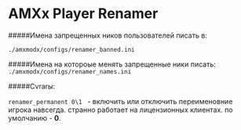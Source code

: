 AMXx Player Renamer
===================

#####Имена запрещенных ников пользователей писать в:

 `./amxmodx/configs/renamer_banned.ini `

#####Имена на котороые менять запрещенные ники писать:
 `./amxmodx/configs/renamer_names.ini `

#####Cvrarы:

 `renamer_permanent 0\1 ` - включить или отключить переименовние игрока навсегда. странно работает на лицензионных клиентах. по умолчанию - **0**.
